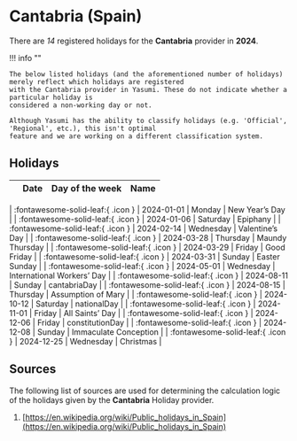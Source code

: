 # Cantabria (Spain)

There are _14_ registered holidays for the **Cantabria** provider in **2024**.

!!! info ""

    The below listed holidays (and the aforementioned number of holidays) merely reflect which holidays are registered
    with the Cantabria provider in Yasumi. These do not indicate whether a particular holiday is
    considered a non-working day or not.

    Although Yasumi has the ability to classify holidays (e.g. 'Official', 'Regional', etc.), this isn't optimal
    feature and we are working on a different classification system.

## Holidays

|     | Date | Day of the week | Name |
| --- | ---- | --------------- | ---- |

| :fontawesome-solid-leaf:{ .icon } | 2024-01-01 | Monday | New Year’s Day |
| :fontawesome-solid-leaf:{ .icon } | 2024-01-06 | Saturday | Epiphany |
| :fontawesome-solid-leaf:{ .icon } | 2024-02-14 | Wednesday | Valentine’s Day |
| :fontawesome-solid-leaf:{ .icon } | 2024-03-28 | Thursday | Maundy Thursday |
| :fontawesome-solid-leaf:{ .icon } | 2024-03-29 | Friday | Good Friday |
| :fontawesome-solid-leaf:{ .icon } | 2024-03-31 | Sunday | Easter Sunday |
| :fontawesome-solid-leaf:{ .icon } | 2024-05-01 | Wednesday | International Workers’ Day |
| :fontawesome-solid-leaf:{ .icon } | 2024-08-11 | Sunday | cantabriaDay |
| :fontawesome-solid-leaf:{ .icon } | 2024-08-15 | Thursday | Assumption of Mary |
| :fontawesome-solid-leaf:{ .icon } | 2024-10-12 | Saturday | nationalDay |
| :fontawesome-solid-leaf:{ .icon } | 2024-11-01 | Friday | All Saints’ Day |
| :fontawesome-solid-leaf:{ .icon } | 2024-12-06 | Friday | constitutionDay |
| :fontawesome-solid-leaf:{ .icon } | 2024-12-08 | Sunday | Immaculate Conception |
| :fontawesome-solid-leaf:{ .icon } | 2024-12-25 | Wednesday | Christmas |

## Sources

The following list of sources are used for determining the calculation logic of
the holidays given by the **Cantabria** Holiday provider.

1. [https://en.wikipedia.org/wiki/Public_holidays_in_Spain](https://en.wikipedia.org/wiki/Public_holidays_in_Spain)
